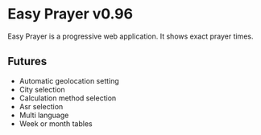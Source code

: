 # Easy Prayer v0.96
Easy Prayer is a progressive web application. It shows exact prayer times.
## Futures
- Automatic geolocation setting
- City selection
- Calculation method selection
- Asr selection
- Multi language
- Week or month tables
